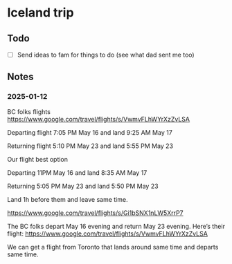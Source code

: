 # Iceland trip

## Todo
- [ ] Send ideas to fam for things to do (see what dad sent me too)

## Notes

### 2025-01-12

BC folks flights
https://www.google.com/travel/flights/s/VwmvFLhWYrXzZvLSA

Departing flight
7:05 PM May 16 and land 9:25 AM May 17

Returning flight
5:10 PM May 23 and land 5:55 PM May 23


Our flight best option

Departing
11PM May 16 and land 8:35 AM May 17

Returning
5:05 PM May 23 and land 5:50 PM May 23

Land 1h before them and leave same time.

https://www.google.com/travel/flights/s/Gi1bSNX1nLW5XrrP7


The BC folks depart May 16 evening and return May 23 evening. Here’s their flight: https://www.google.com/travel/flights/s/VwmvFLhWYrXzZvLSA

We can get a flight from Toronto that lands around same time and departs same time. 